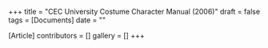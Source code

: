 +++
title = "CEC University Costume Character Manual (2006)"
draft = false
tags = [Documents]
date = ""

[Article]
contributors = []
gallery = []
+++